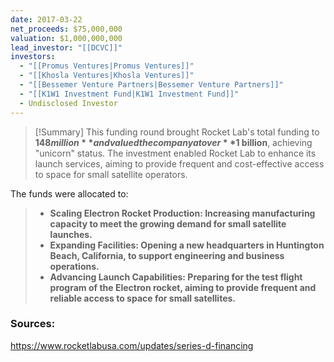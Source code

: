 ```yaml
---
date: 2017-03-22
net_proceeds: $75,000,000
valuation: $1,000,000,000
lead_investor: "[[DCVC]]"
investors:
  - "[[Promus Ventures|Promus Ventures]]"
  - "[[Khosla Ventures|Khosla Ventures]]"
  - "[[Bessemer Venture Partners|Bessemer Venture Partners]]"
  - "[[K1W1 Investment Fund|K1W1 Investment Fund]]"
  - Undisclosed Investor
---
```


 >[!Summary]
This funding round brought Rocket Lab's total funding to **$148 million** and valued the company at over **$1 billion**, achieving "unicorn" status. The investment enabled Rocket Lab to enhance its launch services, aiming to provide frequent and cost-effective access to space for small satellite operators.
>
The funds were allocated to:
>- **Scaling Electron Rocket Production: Increasing manufacturing capacity to meet the growing demand for small satellite launches.**
>- **Expanding Facilities: Opening a new headquarters in Huntington Beach, California, to support engineering and business operations.**
>- **Advancing Launch Capabilities: Preparing for the test flight program of the Electron rocket, aiming to provide frequent and reliable access to space for small satellites.**

### Sources: 
https://www.rocketlabusa.com/updates/series-d-financing